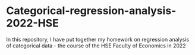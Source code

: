 # Categorical-regression-analysis-2022-HSE
In this repository, I have put together my homework on regression analysis of categorical data - the course of the HSE Faculty of Economics in 2022

